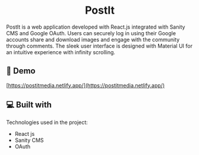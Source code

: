 <h1 align="center" id="title">PostIt</h1>

<p id="description">PostIt is a web application developed with React.js integrated with Sanity CMS and Google OAuth. Users can securely log in using their Google accounts share and download images and engage with the community through comments. The sleek user interface is designed with Material UI for an intuitive experience with infinity scrolling.</p>

<h2>🚀 Demo</h2>

[https://postitmedia.netlify.app/](https://postitmedia.netlify.app/)

  
  
<h2>💻 Built with</h2>

Technologies used in the project:

*   React js
*   Sanity CMS
*   OAuth
